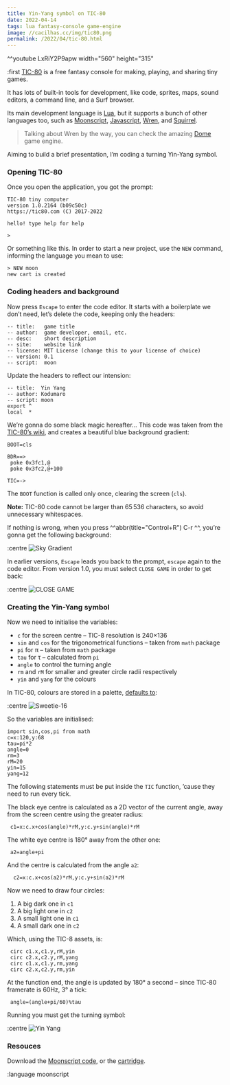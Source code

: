 ```yaml
---
title: Yin-Yang symbol on TIC-80
date: 2022-04-14
tags: lua fantasy-console game-engine
image: //cacilhas.cc/img/tic80.png
permalink: /2022/04/tic-80.html
---
```

[cartridge]: //cacilhas.cc/misc/tic80/yin-yang.tic
[CLOSE GAME]: //cacilhas.cc/img/tic80/close-game.png
[Dome]: https://domeengine.com/
[Javascript]: https://developer.mozilla.org/en-US/docs/Web/JavaScript
[Lua]: https://www.lua.org/
[Moonscript]: https://moonscript.org/
[Moonscript code]: //cacilhas.cc/misc/tic80/yin-yang.moon
[Sky Gradient]: //cacilhas.cc/img/tic80/sky-gradient.png
[Squirrel]: http://www.squirrel-lang.org/
[Sweetie-16]: //cacilhas.cc/img/tic80/sweetie-16.png
[sweetie-16 in lospec]: https://lospec.com/palette-list/sweetie-16
[TIC-80]: https://tic80.com/
[TIC-80’s wiki]: https://github.com/nesbox/TIC-80/wiki/Sky-gradient
[Wren]: http://wren.io/
[Yin Yang]: //cacilhas.cc/img/tic80/yin-yang.png

^^youtube LxRiY2P9apw width="560" height="315"

:first [TIC-80][] is a free fantasy console for making, playing, and sharing
tiny games.

It has lots of built-in tools for development, like code, sprites, maps, sound
editors, a command line, and a Surf browser.

Its main development language is [Lua][], but it supports a bunch of other
languages too, such as [Moonscript][], [Javascript][], [Wren][], and
[Squirrel][].

> Talking about Wren by the way, you can check the amazing [Dome][] game
> engine.

Aiming to build a brief presentation, I’m coding a turning Yin-Yang symbol.

### Opening TIC-80

Once you open the application, you got the prompt:

```
TIC-80 tiny computer
version 1.0.2164 (b09c50c)
https://tic80.com (C) 2017-2022

hello! type help for help

>
```

Or something like this. In order to start a new project, use the `NEW` command,
informing the language you mean to use:

```
> NEW moon
new cart is created
```

### Coding headers and background

Now press `Escape` to enter the code editor. It starts with a boilerplate we
don’t need, let’s delete the code, keeping only the headers:

```moonscript
-- title:   game title
-- author:  game developer, email, etc.
-- desc:    short description
-- site:    website link
-- license: MIT License (change this to your license of choice)
-- version: 0.1
-- script:  moon
```

Update the headers to reflect our intension:

```moonscript
-- title:  Yin Yang
-- author: Kodumaro
-- script: moon
export ^
local  *
```

We’re gonna do some black magic hereafter… This code was taken from the
[TIC-80’s wiki][], and creates a beautiful blue background gradient:

```moonscript
BOOT=cls

BDR==>
 poke 0x3fc1,@
 poke 0x3fc2,@+100

TIC=->
```

The `BOOT` function is called only once, clearing the screen (`cls`).

**Note:** TIC-80 code cannot be larger than 65&#8239;536 characters, so avoid
unnecessary whitespaces.

If nothing is wrong, when you press ^^abbr(title="Control+R") C-r ^^, you’re
gonna get the following background:

:centre ![Sky Gradient][]

In earlier versions, `Escape` leads you back to the prompt, `escape` again to
the code editor. From version 1.0, you must select `CLOSE GAME` in order to get
back:

:centre ![CLOSE GAME][]

### Creating the Yin-Yang symbol

Now we need to initialise the variables:

- `c` for the screen centre – TIC-8 resolution is 240×136
- `sin` and `cos` for the trigonometrical functions – taken from `math` package
- `pi` for  π – taken from `math` package
- `tau` for τ – calculated from `pi`
- `angle` to control the turning angle
- `rm` and `rM` for smaller and greater circle radii respectively
- `yin` and `yang` for the colours

In TIC-80, colours are stored in a palette, [defaults to][sweetie-16 in lospec]:

:centre ![Sweetie-16][]

So the variables are initialised:

```moonscript
import sin,cos,pi from math
c=x:120,y:68
tau=pi*2
angle=0
rm=3
rM=20
yin=15
yang=12
```

The following statements must be put inside the `TIC` function, ’cause they need
to run every tick.

The black eye centre is calculated as a 2D vector of the current angle, away
from the screen centre using the greater radius:

```moonscript
 c1=x:c.x+cos(angle)*rM,y:c.y+sin(angle)*rM
```

The white eye centre is 180° away from the other one:

```moonscript
 a2=angle+pi
```

And the centre is calculated from the angle `a2`:

```moonscript
  c2=x:c.x+cos(a2)*rM,y:c.y+sin(a2)*rM
```

Now we need to draw four circles:

1. A big dark one in `c1`
1. A big light one in `c2`
1. A small light one in `c1`
1. A small dark one in `c2`

Which, using the TIC-8 assets, is:

```moonscript
 circ c1.x,c1.y,rM,yin
 circ c2.x,c2.y,rM,yang
 circ c1.x,c1.y,rm,yang
 circ c2.x,c2.y,rm,yin
```

At the function end, the angle is updated by 180° a second – since TIC-80
framerate is 60Hz, 3° a tick:

```moonscript
 angle=(angle+pi/60)%tau
```

Running you must get the turning symbol:

:centre ![Yin Yang][]

### Resouces

Download the [Moonscript code][], or the [cartridge][].

:language moonscript
